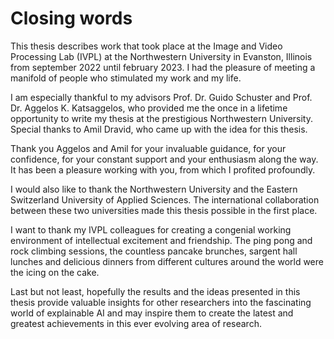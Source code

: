 # Closing words
This thesis describes work that took place at the Image and Video Processing Lab (IVPL) at the Northwestern University in
Evanston, Illinois from september 2022 until february 2023. I had the pleasure of meeting a manifold of people who stimulated my work and my life.

I am especially thankful to my advisors Prof. Dr. Guido Schuster and Prof. Dr. Aggelos K. Katsaggelos, who provided me the once in a lifetime opportunity to write my thesis at the prestigious Northwestern University. Special thanks to Amil Dravid, who came up with the idea for this thesis.

Thank you Aggelos and Amil for your invaluable guidance, for your confidence, for your constant support and your enthusiasm along the way. It has been a pleasure working with you, from which I profited profoundly. 

I would also like to thank the Northwestern University and the Eastern Switzerland University of Applied Sciences. The international collaboration between these two universities made this thesis possible in the first place.

I want to thank my IVPL colleagues for creating a congenial working environment of intellectual excitement and friendship. The ping pong and rock climbing sessions, the countless pancake brunches, sargent hall lunches and delicious dinners from different cultures around the world were the icing on the cake.

Last but not least, hopefully the results and the ideas presented in this thesis provide valuable insights for other researchers into the fascinating world of explainable AI and may inspire them to create the latest and greatest achievements in this ever evolving area of research.
